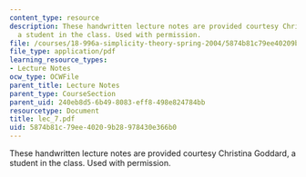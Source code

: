 ```yaml
---
content_type: resource
description: These handwritten lecture notes are provided courtesy Christina Goddard,
  a student in the class. Used with permission.
file: /courses/18-996a-simplicity-theory-spring-2004/5874b81c79ee40209b28978430e366b0_lec_7.pdf
file_type: application/pdf
learning_resource_types:
- Lecture Notes
ocw_type: OCWFile
parent_title: Lecture Notes
parent_type: CourseSection
parent_uid: 240eb8d5-6b49-8083-eff8-498e824784bb
resourcetype: Document
title: lec_7.pdf
uid: 5874b81c-79ee-4020-9b28-978430e366b0
---
```

These handwritten lecture notes are provided courtesy Christina Goddard, a student in the class. Used with permission.

